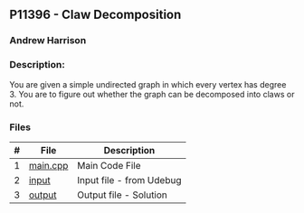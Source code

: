 ## P11396 - Claw Decomposition
### Andrew Harrison
### Description:

You are given a simple undirected graph in which every vertex has degree 3. You are to
figure out whether the graph can be decomposed into claws or not.

### Files

|   #   | File                       | Description                                                |
| :---: | -------------------------- | ---------------------------------------------------------- |
|   1   | [main.cpp](./Main.cpp)     | Main Code File                                             |
|   2   | [input](./input.txt)       | Input file - from Udebug                                   |
|   3   | [output](./output.txt)     | Output file - Solution                                     |
